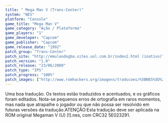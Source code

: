 ```yaml
---
title: " Mega Man V (Trans-Center)"
system: "NES"
platform: "Console"
game_title: "Mega Man V"
game_category: "Ação / Plataforma"
game_players: "1"
game_developer: "Capcom"
game_publisher: "Capcom"
game_release_date: "1992"
patch_group: "Trans-Center"
patch_site: "http://emulandogba.sites.uol.com.br/index2.html (inativo)"
patch_version: "1.0"
patch_release: "23/06/2009"
patch_type: "IPS"
patch_progress: "100%"
patch_images: ["http://www.romhackers.org/imagens/traducoes/%5BNES%5D%20Megaman%20V%20-%20Trans-Center%20-%201.png","http://www.romhackers.org/imagens/traducoes/%5BNES%5D%20Megaman%20V%20-%20Trans-Center%20-%202.png","http://www.romhackers.org/imagens/traducoes/%5BNES%5D%20Megaman%20V%20-%20Trans-Center%20-%203.png"]
---
```

Uma boa tradução. Os textos estão traduzidos e acentuados, e os gráficos foram editados. Nota-se pequenos erros de ortografia em raros momentos, mas nada que atrapalhe o jogador ou que não possa ser resolvido em futuras versões da tradução.ATENÇÃO:Esta tradução deve ser aplicada na ROM original Megaman V (U) [!].nes, com CRC32 5E023291.